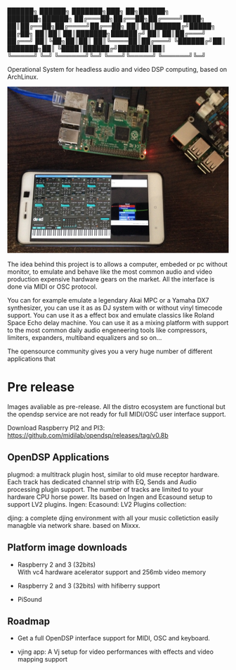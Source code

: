  ██████╗ ██████╗ ███████╗███╗   ██╗██████╗ ███████╗██████╗ 
██╔═══██╗██╔══██╗██╔════╝████╗  ██║██╔══██╗██╔════╝██╔══██╗
██║   ██║██████╔╝█████╗  ██╔██╗ ██║██║  ██║███████╗██████╔╝
██║   ██║██╔═══╝ ██╔══╝  ██║╚██╗██║██║  ██║╚════██║██╔═══╝ 
╚██████╔╝██║     ███████╗██║ ╚████║██████╔╝███████║██║     
 ╚═════╝ ╚═╝     ╚══════╝╚═╝  ╚═══╝╚═════╝ ╚══════╝╚═╝     

Operational System for headless audio and video DSP computing, based on ArchLinux.

![Image of OpenDSP Plugmod and DX7  view](https://raw.githubusercontent.com/midilab/opendsp/master/doc/plugmod-opendsp.jpg)

The idea behind this project is to allows a computer, embeded or pc without monitor, to emulate and behave like the most common audio and video production expensive hardware gears on the market. All the interface is done via MIDI or OSC protocol. 

You can for example emulate a legendary Akai MPC or a Yamaha DX7 synthesizer, you can use it as as DJ system with or without vinyl timecode support. You can use it as a effect box and emulate classics like Roland Space Echo delay machine. You can use it as a mixing platform with support to the most common daily audio engeneering tools like compressors, limiters, expanders, multiband equalizers and so on...  

The opensource community gives you a very huge number of different applications that  

# Pre release

Images avaliable as pre-release. All the distro ecosystem are functional but the opendsp service are not ready for full MIDI/OSC user interface support. 

Download Raspberry PI2 and PI3: https://github.com/midilab/opendsp/releases/tag/v0.8b

## OpenDSP Applications

plugmod: a multitrack plugin host, similar to old muse receptor hardware. Each track has dedicated channel strip with EQ, Sends and Audio processing plugin support. The number of tracks are limited to your hardware CPU horse power.
Its based on Ingen and Ecasound setup to support LV2 plugins.
Ingen:
Ecasound:
LV2 Plugins collection:

djing: a complete djing environment with all your music colletiction easily managble via network share. based on Mixxx.

## Platform image downloads
 
* Raspberry 2 and 3 (32bits)  
With vc4 hardware acelerator support and 256mb video memory  

* Raspberry 2 and 3 (32bits) with hifiberry support  

* PiSound  

## Roadmap

* Get a full OpenDSP interface support for MIDI, OSC and keyboard.

* vjing app: A Vj setup for video performances with effects and video mapping support
